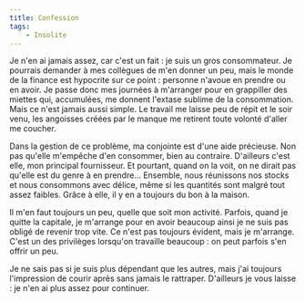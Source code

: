 ```yaml
---
title: Confession
tags:
    - Insolite
---
```


Je n'en ai jamais assez, car c'est un fait : je suis un gros consommateur. Je
pourrais demander à mes collègues de m'en donner un peu, mais le monde de la
finance est hypocrite sur ce point : personne n'avoue en prendre ou en avoir. Je
passe donc mes journées à m'arranger pour en grappiller des miettes qui,
accumulées, me donnent l'extase sublime de la consommation. Mais ce n'est jamais
aussi simple. Le travail me laisse peu de répit et le soir venu, les angoisses
créées par le manque me retirent toute volonté d'aller me coucher.

Dans la gestion de ce problème, ma conjointe est d'une aide précieuse. Non pas
qu'elle m'empêche d'en consommer, bien au contraire. D'ailleurs c'est elle, mon
principal fournisseur. Et pourtant, quand on la voit, on ne dirait pas qu'elle
est du genre à en prendre… Ensemble, nous réunissons nos stocks et nous
consommons avec délice, même si les quantités sont malgré tout assez faibles.
Grâce à elle, il y en a toujours du bon à la maison.

Il m'en faut toujours un peu, quelle que soit mon activité. Parfois, quand je
quitte la capitale, je m'arrange pour en avoir beaucoup ainsi je ne suis pas
obligé de revenir trop vite. Ce n'est pas toujours évident, mais je m'arrange.
C'est un des privilèges lorsqu'on travaille beaucoup : on peut parfois s'en
offrir un peu.

Je ne sais pas si je suis plus dépendant que les autres, mais j'ai toujours
l'impression de courir après sans jamais le rattraper. D'ailleurs je vous laisse
: je n'en ai plus assez pour continuer.
